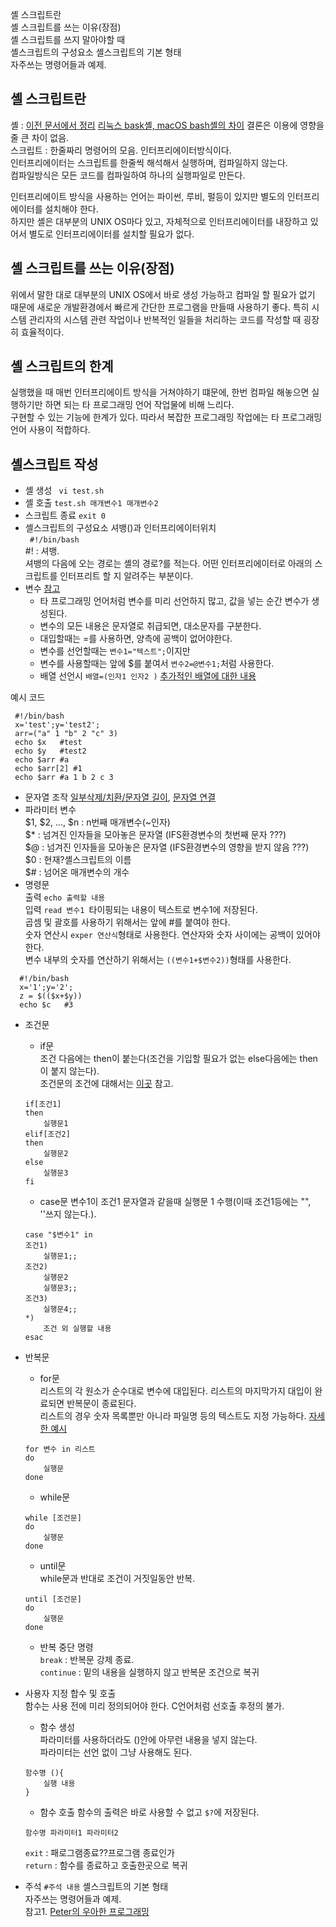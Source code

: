셸 스크립트란  
셸 스크립트를 쓰는 이유(장점)  
셸 스크립트를 쓰지 말아야할 때  
셸스크립트의 구성요소
셸스크립트의 기본 형태  
자주쓰는 명령어들과 예제.  

## 셸 스크립트란  
셸 : [이전 문서에서 정리]()
[리눅스 bask셸, macOS bash셸의 차이](https://unix.stackexchange.com/questions/82244/bash-in-linux-v-s-mac-os) 결론은 이용에 영향을 줄 큰 차이 없음.  
스크립트 : 한줄짜리 명령어의 모음. 인터프리에이터방식이다.  
인터프리에이터는 스크립트를 한줄씩 해석해서 실행하며, 컴파일하지 않는다.  
컴파일방식은 모든 코드를 컴파일하여 하나의 실행파일로 만든다.  
  
인터프리에이트 방식을 사용하는 언어는 파이썬, 루비, 펄등이 있지만 별도의 인터프리에이터를 설치해야 한다.  
하지만 셸은 대부분의 UNIX OS마다 있고, 자체적으로 인터프리에이터를 내장하고 있어서 별도로 인터프리에이터를 설치할 필요가 없다.  

## 셸 스크립트를 쓰는 이유(장점)  
위에서 말한 대로 대부분의 UNIX OS에서 바로 생성 가능하고 컴파일 할 필요가 없기 때문에
새로운 개발환경에서 빠르게 간단한 프로그램을 만들때 사용하기 좋다.
특히 시스템 관리자의 시스템 관련 작업이나 반복적인 일들을 처리하는 코드를 작성할 때 굉장히 효율적이다.

## 셸 스크립트의 한계  
실행했을 때 매번 인터프리에이트 방식을 거쳐야하기 떄문에, 한번 컴파일 해놓으면 실행하기만 하면 되는 타 프로그래밍 언어 작업물에 비해 느리다.  
구현할 수 있는 기능에 한계가 있다. 따라서 복잡한 프로그래밍 작업에는 타 프로그래밍 언어 사용이 적합하다.  

## 셸스크립트 작성
- 셸 생성 <code> vi test.sh </code>  
- 셸 호출 <code>test.sh 매개변수1 매개변수2</code>  
- 스크립트 종료 <code>exit 0 </code>
- 셸스크립트의 구성요소
셔뱅()과 인터프리에이터위치  
<code> #!/bin/bash </code>  
&#35;! : 셔뱅.  
셔뱅의 다음에 오는 경로는 셸의 경로?를 적는다. 어떤 인터프리에이터로 아래의 스크립트를 인터프리트 할 지 알려주는 부분이다.
- 변수 [참고](https://devkingdom.tistory.com/191?category=897010)  
    - 타 프로그래밍 언어처럼 변수를 미리 선언하지 많고, 값을 넣는 순간 변수가 생성된다.  
    - 변수의 모든 내용은 문자열로 취급되면, 대소문자를 구분한다.  
    - 대입할때는 =를 사용하면, 양측에 공백이 없어야한다.  
    - 변수를 선언할때는 <code>변수1="텍스트";</code>이지만  
    - 변수를 사용할때는 앞에 &#36;를 붙여서 <code>변수2=@변수1;</code>처럼 사용한다.  
    - 배열 선언시 <code>배열=(인자1 인자2 )</code> [추가적인 배열에 대한 내용](https://shlee1990.tistory.com/918)  

예시 코드
 ```{.bash}
  #!/bin/bash  
  x='test';y='test2';  
  arr=("a" 1 "b" 2 "c" 3)  
  echo $x   #test  
  echo $y   #test2  
  echo $arr #a  
  echo $arr[2] #1  
  echo $arr #a 1 b 2 c 3  
```

- 문자열 조작 [일부삭제/치환/문자열 길이](https://www.snoopybox.co.kr/1811), [문자열 연결](https://www.delftstack.com/ko/howto/linux/how-to-concatenate-strings-using-bash/)  
- 파라미터 변수  
&#36;1, &#36;2, ..., &#36;n : n번째 매개변수(~인자)  
&#36;&#42; : 넘겨진 인자들을 모아놓은 문자열 (IFS환경변수의 첫번째 문자 ???)  
&#36;&#64; : 넘겨진 인자들을 모아놓은 문자열 (IFS환경변수의 영향을 받지 않음 ???)  
&#36;0 : 현재?셸스크립트의 이름  
&#36;&#35; : 넘어온 매개변수의 개수  
- 명령문  
출력 <code>echo 출력할 내용</code>  
입력 <code>read 변수1 </code>타이핑되는 내용이 텍스트로 변수1에 저장된다.  
곱셈 및 괄호를 사용하기 위해서는 앞에 &#35;를 붙여야 한다.  
<code></code>
숫자 연산시 <code>exper 연산식</code>형태로 사용한다. 연산자와 숫자 사이에는 공백이 있어야한다.  
변수 내부의 숫자를 연산하기 위해서는 <code>$(($변수1+$변수2))</code>형태를 사용한다.  
```{.bash}
  #!/bin/bash  
  x='1';y='2';  
  z = $(($x+$y))
  echo $c   #3
```
 - 조건문  
    - if문  
    조건 다음에는 then이 붙는다(조건을 기입할 필요가 없는 else다음에는 then이 붙지 않는다).  
    조건문의 조건에 대해서는 [이곳](https://devkingdom.tistory.com/192?category=897010) 참고.  
    ```{.bash}
    if[조건1]
    then
        실행문1
    elif[조건2]
    then
        실행문2
    else
        실행문3
    fi
    ```
    - case문
    변수1이 조건1 문자열과 같을때 실행문 1 수행(이때 조건1등에는 "", ''쓰지 않는다.).
    ```{.bash}
    case "$변수1" in
    조건1)
        실행문1;;
    조건2)
        실행문2
        실행문3;;
    조건3)
        실행문4;;
    *)
        조건 외 실행할 내용
    esac
    ```
 - 반복문
     - for문  
     리스트의 각 원소가 순수대로 변수에 대입된다. 리스트의 마지막가지 대입이 완료되면 반복문이 종료된다.  
     리스트의 경우 숫자 목록뿐만 아니라 파일명 등의 텍스트도 지정 가능하다. [자세한 예시](https://devkingdom.tistory.com/193?category=897010)  
    ```{.bash}
    for 변수 in 리스트
    do
        실행문
    done
    ```
    - while문
    ```{.bash}
    while [조건문]
    do
        실행문
    done
    ```
    - until문  
    while문과 반대로 조건이 거짓일동안 반복.
    ```{.bash}
    until [조건문]
    do
        실행문
    done
    ```
    - 반복 중단 명령  
    <code>break</code> : 반복문 강제 종료.  
    <code>continue</code> : 밑의 내용을 실행하지 않고 반복문 조건으로 복귀  
- 사용자 지정 합수 및 호출  
함수는 사용 전에 미리 정의되어야 한다. C언어처럼 선호출 후정의 불가.
    - 함수 생성  
    파라미터를 사용하더라도 ()안에 아무런 내용을 넣지 않는다.  
    파라미터는 선언 없이 그냥 사용해도 된다.  
    ```{.bash}
    함수명 (){
        실행 내용
    }
    ```
    - 함수 호출
    함수의 출력은 바로 사용할 수 없고 <code>$?</code>에 저장된다.
    ```{.bash}
    함수명 파라미터1 파라미터2
    ```
    
    <code>exit</code> : 패로그램종료??프로그램 종료인가  
    <code>return</code> : 함수를 종료하고 호출한곳으로 복귀  
- 주석 <code>#주석 내용</code>
셸스크립트의 기본 형태  
자주쓰는 명령어들과 예제.  
참고1. [Peter의 우아한 프로그래밍](https://gracefulprograming.tistory.com/69)  
